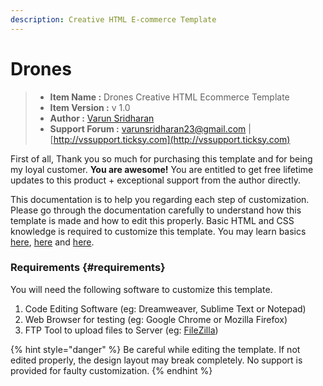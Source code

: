 ```yaml
---
description: Creative HTML E-commerce Template
---
```


# Drones

> *  **Item Name :** Drones  Creative HTML Ecommerce Template
> *  **Item Version :** v 1.0
> *  **Author :** [Varun Sridharan](http://varunsridharan.in)
> *  **Support Forum :** [varunsridharan23@gmail.com](mailto:varunsridharan23@gmail.com) \| [http://vssupport.ticksy.com](http://vssupport.ticksy.com)

First of all, Thank you so much for purchasing this template and for being my loyal customer. **You are awesome!** You are entitled to get free lifetime updates to this product + exceptional support from the author directly.

This documentation is to help you regarding each step of customization. Please go through the documentation carefully to understand how this template is made and how to edit this properly. Basic HTML and CSS knowledge is required to customize this template. You may learn basics [here](http://www.w3schools.com/), [here](https://developer.mozilla.org/) and [here](http://learn.shayhowe.com/html-css/building-your-first-web-page/).

### **Requirements** {#requirements}

You will need the following software to customize this template.

1. Code Editing Software \(eg: Dreamweaver, Sublime Text or Notepad\)
2. Web Browser for testing \(eg: Google Chrome or Mozilla Firefox\)
3. FTP Tool to upload files to Server \(eg: [FileZilla](https://filezilla-project.org/download.php?type=client)\)

{% hint style="danger" %}
Be careful while editing the template. If not edited properly, the design layout may break completely. No support is provided for faulty customization.
{% endhint %}

